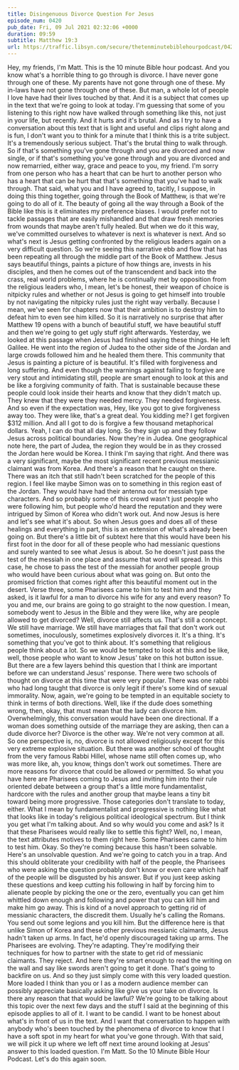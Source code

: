 ```yaml
---
title: Disingenuous Divorce Question For Jesus
episode_num: 0420
pub_date: Fri, 09 Jul 2021 02:32:06 +0000
duration: 09:59
subtitle: Matthew 19:3
url: https://traffic.libsyn.com/secure/thetenminutebiblehourpodcast/0420_-_Disingenuous_Divorce_Question_For_Jesus.mp3
---
```


 Hey, my friends, I'm Matt. This is the 10 minute Bible hour podcast. And you know what's a horrible thing to go through is divorce. I have never gone through one of these. My parents have not gone through one of these. My in-laws have not gone through one of these. But man, a whole lot of people I love have had their lives touched by that. And it is a subject that comes up in the text that we're going to look at today. I'm guessing that some of you listening to this right now have walked through something like this, not just in your life, but recently. And it hurts and it's brutal. And as I try to have a conversation about this text that is light and useful and clips right along and is fun, I don't want you to think for a minute that I think this is a trite subject. It's a tremendously serious subject. That's the brutal thing to walk through. So if that's something you've gone through and you are divorced and now single, or if that's something you've gone through and you are divorced and now remarried, either way, grace and peace to you, my friend. I'm sorry from one person who has a heart that can be hurt to another person who has a heart that can be hurt that that's something that you've had to walk through. That said, what you and I have agreed to, tacitly, I suppose, in doing this thing together, going through the Book of Matthew, is that we're going to do all of it. The beauty of going all the way through a Book of the Bible like this is it eliminates my preference biases. I would prefer not to tackle passages that are easily mishandled and that draw fresh memories from wounds that maybe aren't fully healed. But when we do it this way, we've committed ourselves to whatever is next is whatever is next. And so what's next is Jesus getting confronted by the religious leaders again on a very difficult question. So we're seeing this narrative ebb and flow that has been repeating all through the middle part of the Book of Matthew. Jesus says beautiful things, paints a picture of how things are, invests in his disciples, and then he comes out of the transcendent and back into the crass, real world problems, where he is continually met by opposition from the religious leaders who, I mean, let's be honest, their weapon of choice is nitpicky rules and whether or not Jesus is going to get himself into trouble by not navigating the nitpicky rules just the right way verbally. Because I mean, we've seen for chapters now that their ambition is to destroy him to defeat him to even see him killed. So it is narratively no surprise that after Matthew 19 opens with a bunch of beautiful stuff, we have beautiful stuff and then we're going to get ugly stuff right afterwards. Yesterday, we looked at this passage when Jesus had finished saying these things. He left Galilee. He went into the region of Judea to the other side of the Jordan and large crowds followed him and he healed them there. This community that Jesus is painting a picture of is beautiful. It's filled with forgiveness and long suffering. And even though the warnings against failing to forgive are very stout and intimidating still, people are smart enough to look at this and be like a forgiving community of faith. That is sustainable because these people could look inside their hearts and know that they didn't match up. They knew that they were they needed mercy. They needed forgiveness. And so even if the expectation was, Hey, like you got to give forgiveness away too. They were like, that's a great deal. You kidding me? I get forgiven $312 million. And all I got to do is forgive a few thousand metaphorical dollars. Yeah, I can do that all day long. So they sign up and they follow Jesus across political boundaries. Now they're in Judea. One geographical note here, the part of Judea, the region they would be in as they crossed the Jordan here would be Korea. I think I'm saying that right. And there was a very significant, maybe the most significant recent previous messianic claimant was from Korea. And there's a reason that he caught on there. There was an itch that still hadn't been scratched for the people of this region. I feel like maybe Simon was on to something in this region east of the Jordan. They would have had their antenna out for messiah type characters. And so probably some of this crowd wasn't just people who were following him, but people who'd heard the reputation and they were intrigued by Simon of Korea who didn't work out. And now Jesus is here and let's see what it's about. So when Jesus goes and does all of these healings and everything in part, this is an extension of what's already been going on. But there's a little bit of subtext here that this would have been his first foot in the door for all of these people who had messianic questions and surely wanted to see what Jesus is about. So he doesn't just pass the test of the messiah in one place and assume that word will spread. In this case, he chose to pass the test of the messiah for another people group who would have been curious about what was going on. But onto the promised friction that comes right after this beautiful moment out in the desert. Verse three, some Pharisees came to him to test him and they asked, is it lawful for a man to divorce his wife for any and every reason? To you and me, our brains are going to go straight to the now question. I mean, somebody went to Jesus in the Bible and they were like, why are people allowed to get divorced? Well, divorce still affects us. That's still a concept. We still have marriage. We still have marriages that fail that don't work out sometimes, inoculously, sometimes explosively divorces it. It's a thing. It's something that you've got to think about. It's something that religious people think about a lot. So we would be tempted to look at this and be like, well, those people who want to know Jesus' take on this hot button issue. But there are a few layers behind this question that I think are important before we can understand Jesus' response. There were two schools of thought on divorce at this time that were very popular. There was one rabbi who had long taught that divorce is only legit if there's some kind of sexual immorality. Now, again, we're going to be tempted in an equitable society to think in terms of both directions. Well, like if the dude does something wrong, then, okay, that must mean that the lady can divorce him. Overwhelmingly, this conversation would have been one directional. If a woman does something outside of the marriage they are asking, then can a dude divorce her? Divorce is the other way. We're not very common at all. So one perspective is, no, divorce is not allowed religiously except for this very extreme explosive situation. But there was another school of thought from the very famous Rabbi Hillel, whose name still often comes up, who was more like, ah, you know, things don't work out sometimes. There are more reasons for divorce that could be allowed or permitted. So what you have here are Pharisees coming to Jesus and inviting him into their rule oriented debate between a group that's a little more fundamentalist, hardcore with the rules and another group that maybe leans a tiny bit toward being more progressive. Those categories don't translate to today, either. What I mean by fundamentalist and progressive is nothing like what that looks like in today's religious political ideological spectrum. But I think you get what I'm talking about. And so why would you come and ask? Is it that these Pharisees would really like to settle this fight? Well, no, I mean, the text attributes motives to them right here. Some Pharisees came to him to test him. Okay. So they're coming because this hasn't been solvable. Here's an unsolvable question. And we're going to catch you in a trap. And this should obliterate your credibility with half of the people, the Pharisees who were asking the question probably don't know or even care which half of the people will be disgusted by his answer. But if you just keep asking these questions and keep cutting his following in half by forcing him to alienate people by picking the one or the zero, eventually you can get him whittled down enough and following and power that you can kill him and make him go away. This is kind of a novel approach to getting rid of messianic characters, the discredit them. Usually he's calling the Romans. You send out some legions and you kill him. But the difference here is that unlike Simon of Korea and these other previous messianic claimants, Jesus hadn't taken up arms. In fact, he'd openly discouraged taking up arms. The Pharisees are evolving. They're adapting. They're modifying their techniques for how to partner with the state to get rid of messianic claimants. They reject. And here they're smart enough to read the writing on the wall and say like swords aren't going to get it done. That's going to backfire on us. And so they just simply come with this very loaded question. More loaded I think than you or I as a modern audience member can possibly appreciate basically asking like give us your take on divorce. Is there any reason that that would be lawful? We're going to be talking about this topic over the next few days and the stuff I said at the beginning of this episode applies to all of it. I want to be candid. I want to be honest about what's in front of us in the text. And I want that conversation to happen with anybody who's been touched by the phenomena of divorce to know that I have a soft spot in my heart for what you've gone through. With that said, we will pick it up where we left off next time around looking at Jesus' answer to this loaded question. I'm Matt. So the 10 Minute Bible Hour Podcast. Let's do this again soon.